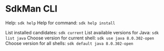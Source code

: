 # SdkMan CLI

Help: `sdk help`
Help for command: `sdk help install`

List installed candidates: `sdk current`
List available versions for Java: `sdk list java`
Choose version for current shell: `sdk use java 8.0.302-open`
Choose version for all shells: `sdk default java 8.0.302-open`
